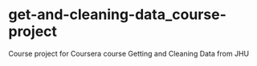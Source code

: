 # get-and-cleaning-data_course-project
Course project for Coursera course Getting and Cleaning Data from JHU
